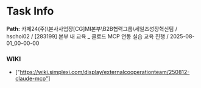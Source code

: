 # Task Info

**Path:** 카페24(주)\본사사업장\[CG]MI본부\B2B협력그룹\세일즈성장혁신팀 / hschoi02 / [283199] 본부 내 교육 _ 클로드 MCP 연동 실습 교육 진행 / 2025-08-01_00-00-00

### WIKI
- ["https://wiki.simplexi.com/display/externalcooperationteam/250812-claude-mcp"]

